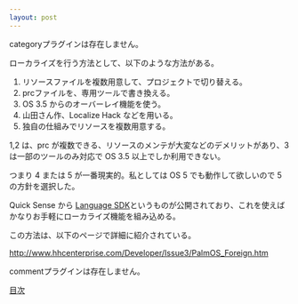 ```yaml
---
layout: post
---
```

<p><span class="error">categoryプラグインは存在しません。</span></p>
<p>ローカライズを行う方法として、以下のような方法がある。</p>
<ol>
<li>リソースファイルを複数用意して、プロジェクトで切り替える。</li>
<li>prcファイルを、専用ツールで書き換える。</li>
<li>OS 3.5 からのオーバーレイ機能を使う。</li>
<li>山田さん作、Localize Hack などを用いる。</li>
<li>独自の仕組みでリソースを複数用意する。</li>
</ol>
<p>1,2 は、prc が複数できる、リソースのメンテが大変などのデメリットがあり、3 は一部のツールのみ対応で OS 3.5 以上でしか利用できない。</p>
<p>つまり 4 または 5 が一番現実的。私としては OS 5 でも動作して欲しいので 5 の方針を選択した。</p>
<p>Quick Sense から <a href="http://quiksense.com/QSLanguageSDK.zip">Language SDK</a>というものが公開されており、これを使えばかなりお手軽にローカライズ機能を組み込める。</p>
<p>この方法は、以下のページで詳細に紹介されている。</p>
<p><a href="http://www.hhcenterprise.com/Developer/Issue3/PalmOS_Foreign.htm">http://www.hhcenterprise.com/Developer/Issue3/PalmOS_Foreign.htm</a></p>
<p><span class="error">commentプラグインは存在しません。</span> </p>
<p><a href="/?page=Palm+Tips" class="wikipage">目次</a></p>
